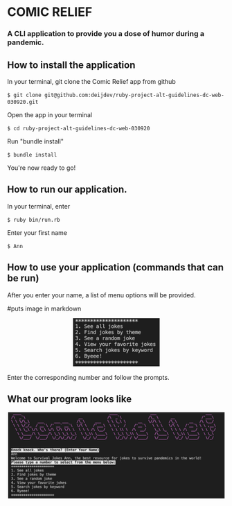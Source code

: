 COMIC RELIEF
========================

### A CLI application to provide you a dose of humor during a pandemic. 




## How to install the application 

In your terminal, git clone the Comic Relief app from github 

    $ git clone git@github.com:deijdev/ruby-project-alt-guidelines-dc-web-030920.git

Open the app in your terminal

    $ cd ruby-project-alt-guidelines-dc-web-030920

Run "bundle install" 

    $ bundle install 

You're now ready to go!



## How to run our application. 

In your terminal, enter      

    $ ruby bin/run.rb

Enter your first name 

    $ Ann 


## How to use your application (commands that can be run)

After you enter your name, a list of menu options will be provided. 

#puts image in markdown 

<div align="center">
<img width="200" src="./lib/comicmenu.jpg" alt="Comic Relief Menu" />
</div>

Enter the corresponding number and follow the prompts. 



## What our program looks like


<div align="center">
<img width="500" src="./lib/AppScreenshot.jpg" alt="Comic Relief Screenshot" />
</div>
